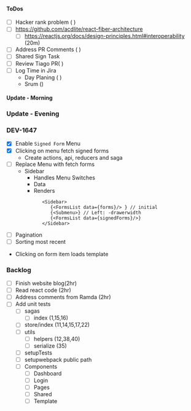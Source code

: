 #### ToDos
- [ ] Hacker rank problem ( )
- [ ] https://github.com/acdlite/react-fiber-architecture
  - [ ] https://reactjs.org/docs/design-principles.html#interoperability (20m)
- [ ] Address PR Comments ( )
- [ ] Shared Sign Task
- [ ] Review Tiago PR( )
- [ ] Log Time in Jira
   - Day Planing ( )
   - Srum ()

#### Update - Morning 

### Update - Evening

### DEV-1647
- [x] Enable `Signed Form` Menu
- [x] Clicking on menu fetch signed forms
   - Create actions, api, reducers and saga
- [ ] Replace Menu with fetch forms
   - Sidebar
      - Handles Menu Switches
      - Data
      - Renders
         ```
            <Sidebar>
               {<FormsList data={forms}/> } // initial
               {<Submenu>} // Left: -drawerwidth
               {<FormsList data={signedForms}/>}
            </Sidebar>
         ```
- [ ] Pagination
- [ ] Sorting most recent
- Clicking on form item loads template

### Backlog
- [ ] Finish website blog(2hr)
- [ ] Read react code (2hr)
- [ ] Address comments from Ramda (2hr)
- [ ] Add unit tests
   - [ ] sagas
      - [ ] index (1,15,16)
   - [ ] store/index (11,14,15,17,22)
   - [ ] utils
      - [ ] helpers (12,38,40)
      - [ ] serialize (35)
   - [ ] setupTests
   - [ ] setupwebpack public path
   - [ ] Components
      - [ ] Dashboard
      - [ ] Login
      - [ ] Pages
      - [ ] Shared
      - [ ] Template
